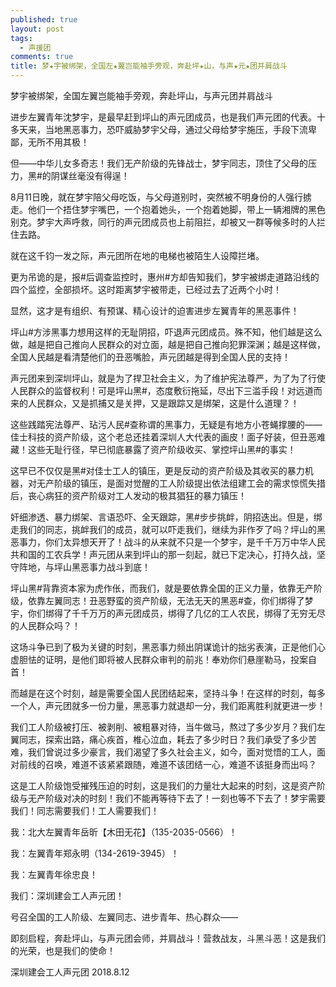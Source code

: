 ```yaml
---
published: true
layout: post
tags:
  - 声援团
comments: true
title: 梦★宇被绑架，全国左★翼岂能袖手旁观，奔赴坪★山，与声★元★团并肩战斗
---
```


梦宇被绑架，全国左翼岂能袖手旁观，奔赴坪山，与声元团并肩战斗

进步左翼青年沈梦宇，是最早赶到坪山的声元团成员，也是我们声元团的代表。十多天来，当地黑恶事力，恐吓威胁梦宇父母，通过父母给梦宇施压，手段下流卑鄙，无所不用其极！

但——中华儿女多奇志！我们无产阶级的先锋战士，梦宇同志，顶住了父母的压力，黑#的阴谋丝毫没有得逞！

8月11日晚，就在梦宇陪父母吃饭，与父母道别时，突然被不明身份的人强行掳走。他们一个捂住梦宇嘴巴，一个抱着她头，一个抱着她脚，带上一辆湘牌的黑色别克。梦宇大声呼救，同行的声元团成员也上前阻拦，却被又一群等候多时的人拦住去路。

就在这千钧一发之际，声元团所在地的电梯也被陌生人设障拦堵。

更为吊诡的是，报#后调查监控时，惠州#方却告知我们，梦宇被绑走道路沿线的四个监控，全部损坏。这时距离梦宇被带走，已经过去了近两个小时！

显然，这才是有组织、有预谋、精心设计的迫害进步左翼青年的黑恶事件！

坪山#方涉黑事力想用这样的无耻阴招，吓退声元团成员。殊不知，他们越是这么做，越是把自己推向人民群众的对立面，越是把自己推向犯罪深渊；越是这样做，全国人民越是看清楚他们的丑恶嘴脸，声元团越是得到全国人民的支持！

声元团来到深圳坪山，就是为了捍卫社会主义，为了维护宪法尊严，为了为了行使人民群众的监督权利！可是坪山黑#，态度敷衍拖延，尽出下三滥手段！对远道而来的人民群众，又是抓捕又是关押，又是跟踪又是绑架，这是什么道理？！

这些践踏宪法尊严、玷污人民#查称谓的黑事力，无疑是有地方小苍蝇撑腰的——佳士科技的资产阶级，这个老总还挂着深圳人大代表的画皮！面子好装，但丑恶难藏！这些无耻行径，早已彻底暴露了资产阶级收买、掌控坪山黑#的事实！

这早已不仅仅是黑#对佳士工人的镇压，更是反动的资产阶级及其收买的暴力机器，对无产阶级的镇压，是面对觉醒的工人阶级提出依法组建工会的需求惊慌失措后，丧心病狂的资产阶级对工人发动的极其猖狂的暴力镇压！

奸细渗透、暴力绑架、言语恐吓、全天跟踪，黑#步步挑衅，阴招迭出。但是，绑走我们的同志，挑衅我们的成员，就可以吓走我们，继续为非作歹了吗？坪山的黑恶事力，你们太异想天开了！战斗的从来就不只是一个梦宇，是千千万万中华人民共和国的工农兵学！声元团从来到坪山的那一刻起，就已下定决心，打持久战，坚守阵地，与坪山黑恶事力战斗到底！

坪山黑#背靠资本家为虎作伥，而我们，就是要依靠全国的正义力量，依靠无产阶级，依靠左翼同志！丑恶野蛮的资产阶级，无法无天的黑恶#查，你们绑得了梦宇，你们绑得了千千万万的声元团成员，绑得了几亿的工人农民，绑得了无穷无尽的人民群众吗？！

这场斗争已到了极为关键的时刻，黑恶事力频出阴谋诡计的拙劣表演，正是他们心虚胆怯的证明，是他们即将被人民群众审判的前兆！奉劝你们悬崖勒马，投案自首！

而越是在这个时刻，越是需要全国人民团结起来，坚持斗争！在这样的时刻，每多一个人，声元团就多一份力量，黑恶事力就退却一分，我们距离胜利就更进一步！

我们工人阶级被打压、被剥削、被粗暴对待，当牛做马，熬过了多少岁月？我们左翼同志，探索出路，痛心疾首，椎心泣血，耗去了多少时日？我们承受了多少苦难，我们曾说过多少豪言，我们渴望了多久社会主义，如今，面对觉悟的工人，面对前线的召唤，难道不该紧紧跟随，难道不该团结一心，难道不该挺身而出吗？

这是工人阶级饱受摧残压迫的时刻，这是我们的力量壮大起来的时刻，这是资产阶级与无产阶级对决的时刻！我们不能再等待下去了！一刻也等不下去了！梦宇需要我们！同志需要我们！工人需要我们！

我：北大左翼青年岳昕【木田无花】（135-2035-0566）！

我：左翼青年郑永明（134-2619-3945）！

我：左翼青年徐忠良！

我们：深圳建会工人声元团！

号召全国的工人阶级、左翼同志、进步青年、热心群众——

即刻启程，奔赴坪山，与声元团会师，并肩战斗！营救战友，斗黑斗恶！这是我们的光荣，也是我们的使命！

深圳建会工人声元团
2018.8.12 
